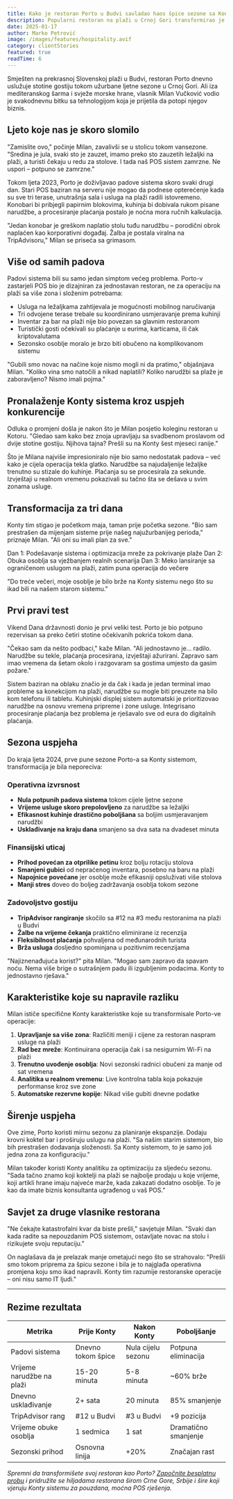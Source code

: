 ```yaml
---
title: Kako je restoran Porto u Budvi savladao haos špice sezone sa Konty sistemom
description: Popularni restoran na plaži u Crnoj Gori transformirao je ljetno poslovanje eliminirajući padove sistema i unapređujući uslugu na terasama i plaži.
date: 2025-01-17
author: Marko Petrović
image: /images/features/hospitality.avif
category: clientStories
featured: true
readTime: 6
---
```


Smješten na prekrasnoj Slovenskoj plaži u Budvi, restoran Porto dnevno uslužuje stotine gostiju tokom užurbane ljetne sezone u Crnoj Gori. Ali iza mediteranskog šarma i svježe morske hrane, vlasnik Milan Vučković vodio je svakodnevnu bitku sa tehnologijom koja je prijetila da potopi njegov biznis.

## Ljeto koje nas je skoro slomilo

"Zamislite ovo," počinje Milan, zavalivši se u stolicu tokom vansezone. "Sredina je jula, svaki sto je zauzet, imamo preko sto zauzetih ležaljki na plaži, a turisti čekaju u redu za stolove. I tada naš POS sistem zamrzne. Ne uspori – potpuno se zamrzne."

Tokom ljeta 2023, Porto je doživljavao padove sistema skoro svaki drugi dan. Stari POS baziran na serveru nije mogao da podnese opterećenje kada su sve tri terase, unutrašnja sala i usluga na plaži radili istovremeno. Konobari bi pribjegli papirnim blokovima, kuhinja bi dobivala rukom pisane narudžbe, a procesiranje plaćanja postalo je noćna mora ručnih kalkulacija.

"Jedan konobar je greškom naplatio stolu tuđu narudžbu – porodični obrok naplaćen kao korporativni događaj. Žalba je postala viralna na TripAdvisoru," Milan se priseća sa grimasom.

## Više od samih padova

Padovi sistema bili su samo jedan simptom većeg problema. Porto-v zastarjeli POS bio je dizajniran za jednostavan restoran, ne za operaciju na plaži sa više zona i složenim potrebama:

- Usluga na ležaljkama zahtijevala je mogućnosti mobilnog naručivanja
- Tri odvojene terase trebale su koordinirano usmjeravanje prema kuhinji
- Inventar za bar na plaži nije bio povezan sa glavnim restoranom
- Turistički gosti očekivali su plaćanje u eurima, karticama, ili čak kriptovalutama
- Sezonsko osoblje moralo je brzo biti obučeno na komplikovanom sistemu

"Gubili smo novac na načine koje nismo mogli ni da pratimo," objašnjava Milan. "Koliko vina smo natočili a nikad naplatili? Koliko narudžbi sa plaže je zaboravljeno? Nismo imali pojma."

## Pronalaženje Konty sistema kroz uspjeh konkurencije

Odluka o promjeni došla je nakon što je Milan posjetio koleginu restoran u Kotoru. "Gledao sam kako bez znoja upravljaju sa svadbenom proslavom od dvije stotine gostiju. Njihova tajna? Prešli su na Konty šest mjeseci ranije."

Što je Milana najviše impresioniralo nije bio samo nedostatak padova – već kako je cijela operacija tekla glatko. Narudžbe sa najudaljenije ležaljke trenutno su stizale do kuhinje. Plaćanja su se procesirala za sekunde. Izvještaji u realnom vremenu pokazivali su tačno šta se dešava u svim zonama usluge.

## Transformacija za tri dana

Konty tim stigao je početkom maja, taman prije početka sezone. "Bio sam prestrašen da mijenjam sisteme prije našeg najužurbanijeg perioda," priznaje Milan. "Ali oni su imali plan za sve."

Dan 1: Podešavanje sistema i optimizacija mreže za pokrivanje plaže
Dan 2: Obuka osoblja sa vježbanjem realnih scenarija
Dan 3: Meko lansiranje sa ograničenom uslugom na plaži, zatim puna operacija do večere

"Do treće večeri, moje osoblje je bilo brže na Konty sistemu nego što su ikad bili na našem starom sistemu."

## Prvi pravi test

Vikend Dana državnosti donio je prvi veliki test. Porto je bio potpuno rezervisan sa preko četiri stotine očekivanih pokrića tokom dana.

"Čekao sam da nešto podbaci," kaže Milan. "Ali jednostavno je... radilo. Narudžbe su tekle, plaćanja procesirana, izvještaji ažurirani. Zapravo sam imao vremena da šetam okolo i razgovaram sa gostima umjesto da gasim požare."

Sistem baziran na oblaku značio je da čak i kada je jedan terminal imao probleme sa konekcijom na plaži, narudžbe su mogle biti preuzete na bilo kom telefonu ili tabletu. Kuhinjski displej sistem automatski je prioritizovao narudžbe na osnovu vremena pripreme i zone usluge. Integrisano procesiranje plaćanja bez problema je rješavalo sve od eura do digitalnih plaćanja.

## Sezona uspjeha

Do kraja ljeta 2024, prve pune sezone Porto-a sa Konty sistemom, transformacija je bila neporeciva:

### Operativna izvrsnost
- **Nula potpunih padova sistema** tokom cijele ljetne sezone
- **Vrijeme usluge skoro prepolovljeno** za narudžbe sa ležaljki
- **Efikasnost kuhinje drastično poboljšana** sa boljim usmjeravanjem narudžbi
- **Usklađivanje na kraju dana** smanjeno sa dva sata na dvadeset minuta

### Finansijski uticaj
- **Prihod povećan za otprilike petinu** kroz bolju rotaciju stolova
- **Smanjeni gubici** od nepraćenog inventara, posebno na baru na plaži
- **Napojnice povećane** jer osoblje može efikasniji opsluživati više stolova
- **Manji stres** doveo do boljeg zadržavanja osoblja tokom sezone

### Zadovoljstvo gostiju
- **TripAdvisor rangiranje** skočilo sa #12 na #3 među restoranima na plaži u Budvi
- **Žalbe na vrijeme čekanja** praktično eliminirane iz recenzija
- **Fleksibilnost plaćanja** pohvaljena od međunarodnih turista
- **Brža usluga** dosljedno spominjana u pozitivnim recenzijama

"Najiznenađujuća korist?" pita Milan. "Mogao sam zapravo da spavam noću. Nema više brige o sutrašnjem padu ili izgubljenim podacima. Konty to jednostavno rješava."

## Karakteristike koje su napravile razliku

Milan ističe specifične Konty karakteristike koje su transformisale Porto-ve operacije:

1. **Upravljanje sa više zona**: Različiti meniji i cijene za restoran naspram usluge na plaži
2. **Rad bez mreže**: Kontinuirana operacija čak i sa nesigurnim Wi-Fi na plaži
3. **Trenutno uvođenje osoblja**: Novi sezonski radnici obučeni za manje od sat vremena
4. **Analitika u realnom vremenu**: Live kontrolna tabla koja pokazuje performanse kroz sve zone
5. **Automatske rezervne kopije**: Nikad više gubiti dnevne podatke

## Širenje uspjeha

Ove zime, Porto koristi mirnu sezonu za planiranje ekspanzije. Dodaju krovni koktel bar i proširuju uslugu na plaži. "Sa našim starim sistemom, bio bih prestrašen dodavanja složenosti. Sa Konty sistemom, to je samo još jedna zona za konfiguraciju."

Milan također koristi Konty analitiku za optimizaciju za sljedeću sezonu. "Sada tačno znamo koji koktelji na plaži se najbolje prodaju u koje vrijeme, koji artikli hrane imaju najveće marže, kada zakazati dodatno osoblje. To je kao da imate biznis konsultanta ugrađenog u vaš POS."

## Savjet za druge vlasnike restorana

"Ne čekajte katastrofalni kvar da biste prešli," savjetuje Milan. "Svaki dan kada radite sa nepouzdanim POS sistemom, ostavljate novac na stolu i rizikujete svoju reputaciju."

On naglašava da je prelazak manje ometajući nego što se strahovalo: "Prešli smo tokom priprema za špicu sezone i bila je to najglađa operativna promjena koju smo ikad napravili. Konty tim razumije restoranske operacije – oni nisu samo IT ljudi."

---

## Rezime rezultata

| Metrika | Prije Konty | Nakon Konty | Poboljšanje |
|--------|-------------|-------------|-------------|
| Padovi sistema | Dnevno tokom špice | Nula cijelu sezonu | Potpuna eliminacija |
| Vrijeme narudžbe na plaži | 15-20 minuta | 5-8 minuta | ~60% brže |
| Dnevno usklađivanje | 2+ sata | 20 minuta | 85% smanjenje |
| TripAdvisor rang | #12 u Budvi | #3 u Budvi | +9 pozicija |
| Vrijeme obuke osoblja | 1 sedmica | 1 sat | Dramatično smanjenje |
| Sezonski prihod | Osnovna linija | +20% | Značajan rast |

*Spremni da transformišete svoj restoran kao Porto? [Započnite besplatnu probu](/ba/pricing) i pridružite se hiljadama restorana širom Crne Gore, Srbije i šire koji vjeruju Konty sistemu za pouzdana, moćna POS rješenja.*